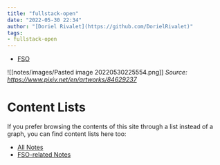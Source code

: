 ```yaml
---
title: "fullstack-open"
date: "2022-05-30 22:34"
author: "[Doriel Rivalet](https://github.com/DorielRivalet)"
tags:
- fullstack-open
---
```


- [FSO](notes/fullstack-open/)


![[notes/images/Pasted image 20220530225554.png]]
*Source: https://www.pixiv.net/en/artworks/84629237*


# Content Lists
If you prefer browsing the contents of this site through a list instead of a graph, you can find content lists here too:

- [All Notes](notes/)
- [FSO-related Notes](tags/fullstack-open/)


